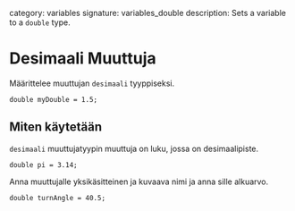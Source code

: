 category: variables 
signature: variables_double
description: Sets a variable to a `double` type.

# Desimaali Muuttuja

Määrittelee muuttujan `desimaali` tyyppiseksi.

`double myDouble = 1.5;`

## Miten käytetään

`desimaali` muuttujatyypin muuttuja on luku, jossa on desimaalipiste.

`double pi = 3.14;`

Anna muuttujalle yksikäsitteinen ja kuvaava nimi ja anna sille alkuarvo.

`double turnAngle = 40.5;`

<advanced>
</advanced>
